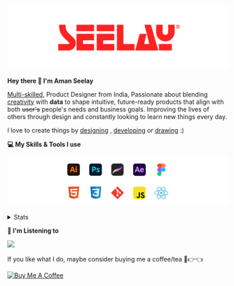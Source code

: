 [![banner](./images/seelay.svg)](https://www.seelay.in)

**Hey there 👋 I'm Aman Seelay**

[Multi-skilled](https://www.seelay.in/#skills), Product Designer from India, Passionate about blending [creativity](https://illustrations.seelay.in) with <b>data</b> to shape intuitive, future-ready products that align with both <s>user's</s> people's needs and business goals. Improving the lives of others through design and constantly looking to learn new things every day.

I love to create things by [designing](https://www.seelay.in/#work) , [developing](https://www.seelay.in/#projects) or [drawing](https://art.seelay.in) :)

**💻 My Skills & Tools I use**

[![banner](./images/skills&tools.svg)](https://www.seelay.in/about)

<details>
  <summary>Stats</summary>

---

<!--START_SECTION:waka-->
![Profile Views](http://img.shields.io/badge/Profile%20Views-1-blue)

**🐱 My GitHub Data** 

> 📦 824.6 kB Used in GitHub's Storage 
 > 
> 🏆 1,534 Contributions in the Year 2025
 > 
> 💼 Opted to Hire
 > 
> 📜 1 Public Repository 
 > 
> 🔑 27 Private Repository 
 > 
**I'm a Night 🦉** 

```text
🌞 Morning                586 commits         ███░░░░░░░░░░░░░░░░░░░░░░   12.85 % 
🌆 Daytime                568 commits         ███░░░░░░░░░░░░░░░░░░░░░░   12.46 % 
🌃 Evening                1338 commits        ███████░░░░░░░░░░░░░░░░░░   29.35 % 
🌙 Night                  2067 commits        ███████████░░░░░░░░░░░░░░   45.34 % 
```
📅 **I'm Most Productive on Sunday** 

```text
Monday                   634 commits         ███░░░░░░░░░░░░░░░░░░░░░░   13.91 % 
Tuesday                  668 commits         ████░░░░░░░░░░░░░░░░░░░░░   14.65 % 
Wednesday                639 commits         ████░░░░░░░░░░░░░░░░░░░░░   14.02 % 
Thursday                 603 commits         ███░░░░░░░░░░░░░░░░░░░░░░   13.23 % 
Friday                   498 commits         ███░░░░░░░░░░░░░░░░░░░░░░   10.92 % 
Saturday                 654 commits         ████░░░░░░░░░░░░░░░░░░░░░   14.35 % 
Sunday                   863 commits         █████░░░░░░░░░░░░░░░░░░░░   18.93 % 
```


📊 **This Week I Spent My Time On** 

```text
🕑︎ Time Zone: Asia/Kolkata

💬 Programming Languages: 
Other                    20 hrs 27 mins      ███████████████████░░░░░░   76.65 % 
JavaScript               4 hrs 46 mins       ████░░░░░░░░░░░░░░░░░░░░░   17.88 % 
Bash                     1 hr 15 mins        █░░░░░░░░░░░░░░░░░░░░░░░░   04.73 % 
JSON                     7 mins              ░░░░░░░░░░░░░░░░░░░░░░░░░   00.47 % 
CSS                      4 mins              ░░░░░░░░░░░░░░░░░░░░░░░░░   00.28 % 

🔥 Editors: 
Chrome                   19 hrs 22 mins      ██████████████████░░░░░░░   72.62 % 
VS Code                  6 hrs 2 mins        ██████░░░░░░░░░░░░░░░░░░░   22.63 % 
Edge                     1 hr 16 mins        █░░░░░░░░░░░░░░░░░░░░░░░░   04.76 % 

💻 Operating System: 
Windows                  26 hrs 41 mins      █████████████████████████   100.00 % 
```

**I Mostly Code in JavaScript** 

```text
JavaScript               17 repos            ███████████████░░░░░░░░░░   58.62 % 
TypeScript               5 repos             ████░░░░░░░░░░░░░░░░░░░░░   17.24 % 
HTML                     4 repos             ███░░░░░░░░░░░░░░░░░░░░░░   13.79 % 
Java                     2 repos             ██░░░░░░░░░░░░░░░░░░░░░░░   06.90 % 
Astro                    1 repo              █░░░░░░░░░░░░░░░░░░░░░░░░   03.45 % 
```




 Last Updated on 15/07/2025 06:56:16 UTC
<!--END_SECTION:waka-->

---

 </details>

**🎵 I'm Listening to**

<object data="https://now-play.vercel.app/api/generate?uid=7a17a86e-d6b7-43b5-8d9c-1d6dae42a779" >

  <img src="https://now-play.vercel.app/api/generate?uid=7a17a86e-d6b7-43b5-8d9c-1d6dae42a779" />

</object>

If you like what I do, maybe consider buying me a coffee/tea 🥺👉👈

<a href="https://www.buymeacoffee.com/seelay" target="_blank"><img src="https://cdn.buymeacoffee.com/buttons/v2/default-red.png" alt="Buy Me A Coffee" width="150" ></a>
